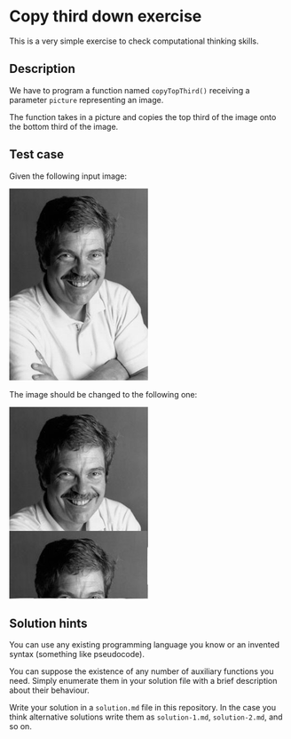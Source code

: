 # Copy third down exercise

This is a very simple exercise to check computational thinking skills.

## Description

We have to program a function named `copyTopThird()` receiving a parameter `picture` representing an image.

The function takes in a picture and copies the top third of the image onto the bottom third of the image.

## Test case

Given the following input image:

![Input image](https://raw.githubusercontent.com/osoco/clear-half-top-image-exercise/master/assets/alan_kay.jpg)

The image should be changed to the following one:

![Resulting image](https://raw.githubusercontent.com/osoco/clear-half-top-image-exercise/master/assets/alan_kay_top_third_copied.jpg)

## Solution hints

You can use any existing programming language you know or an invented syntax (something like pseudocode).

You can suppose the existence of any number of auxiliary functions you need. Simply enumerate them in your solution file with a
brief description about their behaviour.

Write your solution in a `solution.md` file in this repository. In the case you think alternative solutions write them
as `solution-1.md`, `solution-2.md`, and so on.

